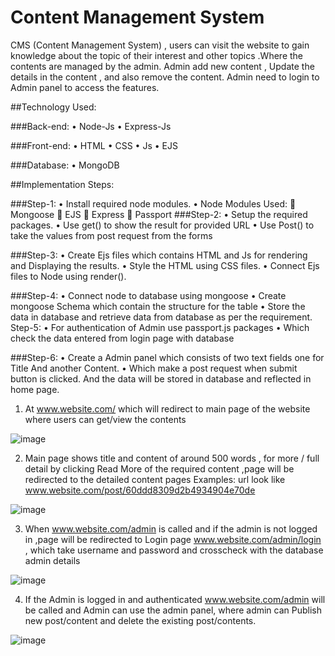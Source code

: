 # Content Management System

CMS (Content Management System) , users can visit the website to gain knowledge about the topic of their interest and other topics .Where the contents are managed by the admin.
Admin add new content , Update the details in the content , and also remove the content. Admin need to login to Admin panel to access the features.

##Technology Used:

###Back-end:
•	Node-Js
•	Express-Js

###Front-end:
•	HTML
•	CSS
•	Js
•	EJS

###Database:
•	MongoDB


##Implementation Steps:


###Step-1:
•	Install required node modules.
•	Node Modules Used:
	Mongoose
	EJS
	Express
	Passport
###Step-2:
•	Setup the required packages.
•	Use get() to show the result for provided URL
•	Use Post() to take the values from post request from the forms

###Step-3:
•	Create Ejs files which contains HTML and Js for rendering and Displaying the results.
•	Style the HTML using CSS files.
•	Connect Ejs files to Node using render().

###Step-4:
•	Connect node to database using mongoose
•	Create mongoose Schema which contain the structure for the table
•	Store the data in database and retrieve data from database as per the requirement.
Step-5:
•	For authentication of Admin use passport.js packages
•	Which check the data entered from login page with database

###Step-6:
•	Create a Admin panel which consists of two text fields one for Title 
And another Content.
•	Which make a post request when submit button is clicked.
And the data will be stored in database and reflected in home page.
 
 1.	At www.website.com/ which will redirect to main page of the website where users
can get/view the contents

 ![image](https://user-images.githubusercontent.com/60570991/181572659-eb2c913d-df02-4b76-923e-e3e0171326f2.png)

 
2.	Main page shows title and content of around 500 words , for more / full detail by clicking Read 
More of the required content ,page will be redirected to the detailed content pages
Examples: url look like www.website.com/post/60ddd8309d2b4934904e70de

![image](https://user-images.githubusercontent.com/60570991/181572848-ea2ad74a-8a90-4706-9f5d-396687bf6797.png)

3.	When  www.website.com/admin is called and if the admin is not logged in ,page will be 
redirected to Login page www.website.com/admin/login , which take username 
and password and crosscheck with the  database admin details

![image](https://user-images.githubusercontent.com/60570991/181572921-e3bc2b21-4b35-446c-b2d9-3708ff96add7.png)

4.	If the Admin is logged in and authenticated www.website.com/admin will be called and 
Admin can use the admin panel, where admin can Publish new post/content and 
delete the existing post/contents.

![image](https://user-images.githubusercontent.com/60570991/181572976-0e528fdd-44b7-4f5b-ac0d-cd1cb5564af9.png)


